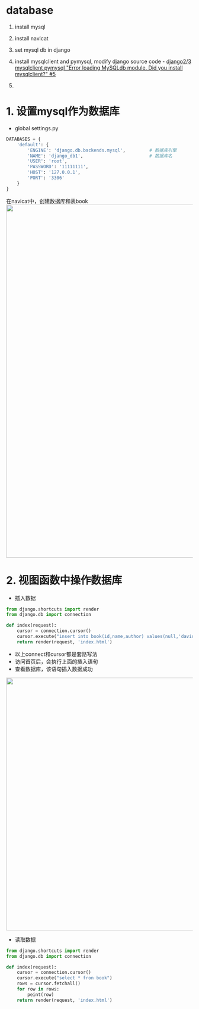 

# database

1. install mysql
2. install navicat
3. set mysql db in django
4. install mysqlclient and pymysql, modify django source code -  [django2/3 mysqlclient pymysql "Error loading MySQLdb module. Did you install mysqlclient?" #5](https://github.com/davidkorea/django2/issues/5#issue-573657976)

5. 

# 1. 设置mysql作为数据库

- global settings.py
```python
DATABASES = {
    'default': {
        'ENGINE': 'django.db.backends.mysql',         # 数据库引擎
        'NAME': 'django_db1',                         # 数据库名
        'USER': 'root',
        'PASSWORD': '11111111',
        'HOST': '127.0.0.1',
        'PORT': '3306'
    }
}
```

在navicat中，创建数据库和表book
<img width="950" src="https://user-images.githubusercontent.com/26485327/75625148-50913f00-5bf6-11ea-8d3f-ff1d45679840.png">


# 2. 视图函数中操作数据库
- 插入数据
```python
from django.shortcuts import render
from django.db import connection

def index(request):
    cursor = connection.cursor()
    cursor.execute("insert into book(id,name,author) values(null,'david','haha')")
    return render(request, 'index.html')
```
- 以上connect和cursor都是套路写法
- 访问首页后，会执行上面的插入语句
- 查看数据库，该语句插入数据成功
<img width="680" src="https://user-images.githubusercontent.com/26485327/75639053-e2865f80-5c69-11ea-985a-e30bd67bd9e1.png">


- 读取数据
```python
from django.shortcuts import render
from django.db import connection

def index(request):
    cursor = connection.cursor()
    cursor.execute("select * fron book")
    rows = cursor.fetchall()
    for row in rows:
        peint(row)
    return render(request, 'index.html')
```



